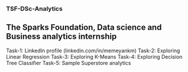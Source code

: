 ### TSF-DSc-Analytics
## The Sparks Foundation,  Data science and Business analytics internship
Task-1: LinkedIn profile (linkedin.com/in/memeyankm)
Task-2: Exploring Linear Regression
Task-3: Exploring K-Means
Task-4: Exploring Decision Tree Classifier
Task-5: Sample Superstore analytics
